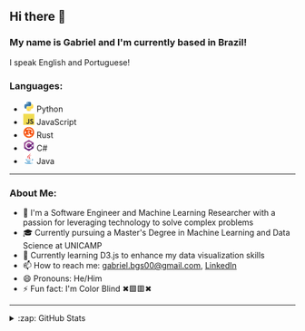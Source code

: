 ## Hi there 👋

### My name is Gabriel and I'm currently based in Brazil!

I speak English and Portuguese!

### Languages:
- <img src="https://raw.githubusercontent.com/GabrielBG0/GabrielBG0/main/SVGs/Python.svg" width="20" /> Python
- <img src="https://raw.githubusercontent.com/GabrielBG0/GabrielBG0/main/SVGs/JavaScript.svg" width="20" /> JavaScript
- <img src="https://raw.githubusercontent.com/GabrielBG0/GabrielBG0/main/SVGs/Rust.svg" width="20" /> Rust
- <img src="https://raw.githubusercontent.com/GabrielBG0/GabrielBG0/main/SVGs/CSharp.svg" width="20" /> C#
- <img src="https://raw.githubusercontent.com/GabrielBG0/GabrielBG0/main/SVGs/Java.svg" width="20" /> Java

---

### About Me:
- 🔭 I'm a Software Engineer and Machine Learning Researcher with a passion for leveraging technology to solve complex problems
- 🎓 Currently pursuing a Master's Degree in Machine Learning and Data Science at UNICAMP
- 🌱 Currently learning D3.js to enhance my data visualization skills
- 📫 How to reach me: <gabriel.bgs00@gmail.com>, [LinkedIn](https://www.linkedin.com/in/gabrielbgutierrez/)
- 😄 Pronouns: He/Him
- ⚡ Fun fact: I'm Color Blind ✖🟩🟥✖

---

<details>
  <br />
  <summary>:zap: GitHub Stats</summary>

  <img height="180" src="https://github-readme-stats.vercel.app/api?username=GabrielBG0&theme=tokyonight&show_icons=true&count_private=true" />
  <img height="180" src="https://github-readme-stats.vercel.app/api/top-langs/?username=GabrielBG0&layout=compact&theme=tokyonight&hide=jupyter%20notebook&langs_count=8" />

</details>

